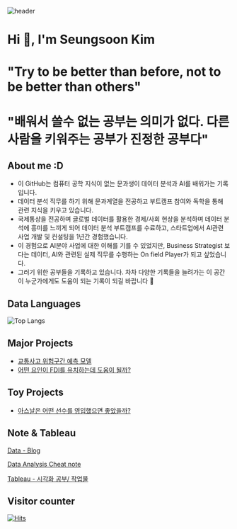 ![header](https://capsule-render.vercel.app/api?type=Waving&color=auto&height=200&section=header&text=Wellcome%20gabe's%20github🙇‍♂️&fontSize=60)

# Hi 👋, I'm Seungsoon Kim
# "Try to be better than before, not to be better than others"
# "배워서 쓸수 없는 공부는 의미가 없다. 다른 사람을 키워주는 공부가 진정한 공부다" 

## About me :D
- 이 GitHub는 컴퓨터 공학 지식이 없는 문과생이 데이터 분석과 AI를 배워가는 기록입니다.
- 데이터 분석 직무를 하기 위해 문과계열을 전공하고 부트캠프 참여와 독학을 통해 관련 지식을 키우고 있습니다.
- 국제통상을 전공하며 글로벌 데이터를 활용한 경제/사회 현상을 분석하며 데이터 분석에 흥미를 느끼게 되어 데이터 분석 부트캠프를 수료하고, 스타트업에서 AI관련 사업 개발 및 컨설팅을 1년간 경험했습니다.
- 이 경험으로 AI분야 사업에 대한 이해를 기를 수 있었지만, Business Strategist 보다는 데이터, AI와 관련된 실제 직무를 수행하는 On field Player가 되고 싶었습니다.
- 그러기 위한 공부들을 기록하고 있습니다. 차차 다양한 기록들을 늘려가는 이 공간이 누군가에게도 도움이 되는 기록이 되길 바랍니다 🙏

## Data Languages
![Top Langs](https://github-readme-stats.vercel.app/api/top-langs/?username=Kimgabe&layout=compact&theme=onedark)

## Major Projects
- [교통사고 위험구간 예측 모델](https://github.com/gabesoon/Projects/tree/main/%5B%EA%B3%B5%EB%AA%A8%EC%A0%84%5D%20%EB%8C%80%EC%A0%84%EC%8B%9C%20%EA%B5%90%ED%86%B5%EC%82%AC%EA%B3%A0%20%EC%9C%84%ED%97%98%EA%B5%AC%EA%B0%84%20%EC%98%88%EC%B8%A1%ED%95%98%EA%B8%B0)
- [어떤 요인이 FDI를 유치하는데 도움이 될까?](https://github.com/gabesoon/Projects/tree/main/%5BHadoop%20%EA%B8%B0%EB%B0%98%20%ED%94%84%EB%A1%9C%EC%A0%9D%ED%8A%B8%5D%20%ED%9A%8C%EA%B7%80%20%EB%B6%84%EC%84%9D%EC%9C%BC%EB%A1%9C%20FDI%20%EC%9C%A0%EC%B9%98%20%EC%9A%94%EC%9D%B8%20%ED%8C%8C%EC%95%85%ED%95%98%EA%B8%B0)

## Toy Projects
- [아스날은 어떤 선수를 영입했으면 좋았을까?](https://github.com/gabesoon/Projects/tree/main/%5B%EC%8A%A4%ED%8F%AC%EC%B8%A0%20%EB%8D%B0%EC%9D%B4%ED%84%B0%20EDA%5D%20%EB%88%84%EA%B5%AC%EB%A5%BC%20%EC%98%81%EC%9E%85%ED%95%B4%EC%95%BC%20%ED%95%A0%EA%B9%8C%3F)

## Note & Tableau
[Data - Blog](https://kimgabe.github.io/)

[Data Analysis Cheat note](https://github.com/gabesoon/Data_analysis_Cheatsheet)

[Tableau - 시각화 공부/ 작업물]()

## Visitor counter
[![Hits](https://hits.seeyoufarm.com/api/count/incr/badge.svg?url=https%3A%2F%2Fgithub.com%2Fgabesoon&count_bg=%23C83D90&title_bg=%23555555&icon=&icon_color=%23E7E7E7&title=hits&edge_flat=false)](https://hits.seeyoufarm.com)

   
